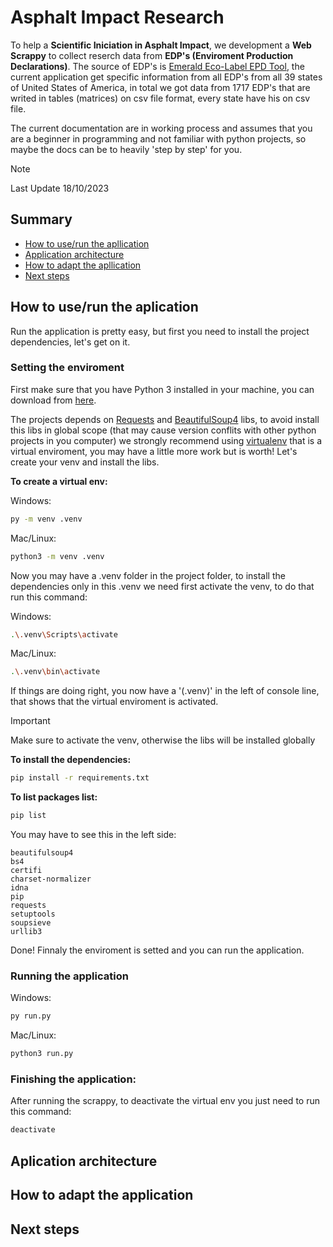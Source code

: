 # Asphalt Impact Research

To help a **Scientific Iniciation in Asphalt Impact**, we development a **Web Scrappy** to collect reserch data from **EDP's (Enviroment Production Declarations)**. The source of EDP's is [Emerald Eco-Label EPD Tool](https://asphaltepd.org), the current application get specific information from all EDP's from all 39 states of United States of America, in total we got data from 1717 EDP's that are writed in tables (matrices) on csv file format, every state have his on csv file.

The current documentation are in working process and assumes that you are a beginner in programming and not familiar with python projects, so maybe the docs can be to heavily 'step by step' for you.

> [!NOTE]
> Last Update 18/10/2023

## Summary
- [How to use/run the apllication](#how-to-use/run-the-aplication)
- [Application architecture](#application-architecture)
- [How to adapt the apllication](#how-to-adapt-the-application)
- [Next steps](#next-steps)

## How to use/run the aplication

Run the application is pretty easy, but first you need to install the project dependencies, let's get on it.

### Setting the enviroment

First make sure that you have Python 3 installed in your machine, you can download from [here](https://www.python.org/downloads/).

The projects depends on [Requests](https://requests.readthedocs.io/en/latest/) and [BeautifulSoup4](https://www.crummy.com/software/BeautifulSoup/bs4/doc/) libs, to avoid
install this libs in global scope (that may cause version conflits with other python projects in you computer) we strongly recommend using [virtualenv](https://virtualenv.pypa.io/en/latest/) that is a virtual enviroment, you may have a little more work but is worth! Let's create your venv and install the libs.

**To create a virtual env:**

Windows:
```bash
py -m venv .venv
```

Mac/Linux:
```bash
python3 -m venv .venv
```

Now you may have a .venv folder in the project folder, to install the dependencies only in this .venv we need first activate the venv, to do that run this command:

Windows:
```bash
.\.venv\Scripts\activate
```

Mac/Linux:
```bash
.\.venv\bin\activate
```

If things are doing right, you now have a '(.venv)' in the left of console line, that shows that the virtual enviroment is activated.
>[!IMPORTANT]
>Make sure to activate the venv, otherwise the libs will be installed globally

**To install the dependencies:**
```bash
pip install -r requirements.txt
```

**To list packages list:**

```bash
pip list
```

You may have to see this in the left side:

```
beautifulsoup4     
bs4                
certifi            
charset-normalizer 
idna               
pip                
requests           
setuptools         
soupsieve          
urllib3  
```
Done! Finnaly the enviroment is setted and you can run the application.

### Running the application

Windows:
```bash
py run.py
```

Mac/Linux:
``` bash
python3 run.py
```

### Finishing the application:

After running the scrappy, to deactivate the virtual env you just need to run this command:

``` bash
deactivate
```

## Aplication architecture

## How to adapt the application


## Next steps
